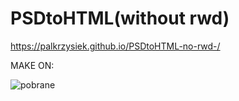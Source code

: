 # PSDtoHTML(without rwd)
https://palkrzysiek.github.io/PSDtoHTML-no-rwd-/

MAKE ON: 

![pobrane](https://user-images.githubusercontent.com/35502984/35450133-666a8b0c-02bf-11e8-8dc5-9dd5c3d4d692.jpg)

